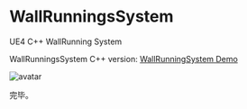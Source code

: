 # WallRunningsSystem

UE4 C++ WallRunning System

WallRunningsSystem C++ version:  [WallRunningSystem Demo](https://www.bilibili.com/video/BV1Ch411D7PD/)

![avatar](https://i.imgur.com/RmLbcCw.jpg)

完毕。
